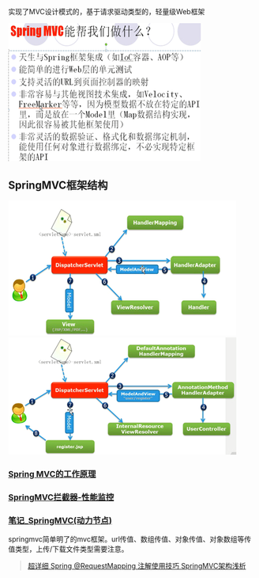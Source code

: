 实现了MVC设计模式的，基于请求驱动类型的，轻量级Web框架

![](../../images/screenshot_1530461342145.png)

## SpringMVC框架结构
![](../../images/screenshot_1530461356929.png)
![](../../images/screenshot_1530461396395.png)

### [Spring MVC的工作原理](https://www.jianguoyun.com/p/DcMtXTgQkJSpBhj0xC0)
### [SpringMVC拦截器-性能监控](https://www.jianguoyun.com/p/DT5AfG4QkJSpBhj_xC0)
### [笔记_SpringMVC(动力节点)](https://www.jianguoyun.com/p/DcpouQ4QkJSpBhiGxS0)

springmvc简单明了的mvc框架。url传值、数组传值、对象传值、对象数组等传值类型，上传/下载文件类型需要注意。

> [超详细 Spring @RequestMapping 注解使用技巧 ](https://www.oschina.net/translate/using-the-spring-requestmapping-annotation)
> [SpringMVC架构浅析](https://www.cnblogs.com/wxisme/p/4926266.html)